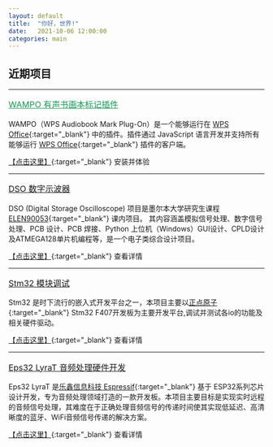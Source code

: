 ```yaml
---
layout: default
title:  "你好，世界!"
date:   2021-10-06 12:00:00
categories: main
---
```



<style type="text/css">
.uh3{

	color:#159957; 
    margin-top: 2rem;
    margin-bottom: 1rem;
    font-weight: normal;
    display: block;
    font-size: 1.17em;
    margin-block-start: 1em;
    margin-block-end: 1em;
    margin-inline-start: 0px;
    margin-inline-end: 0px;
}

</style>



## 近期项目

-----

<a href='/WAMPO/' target="_blank" class="uh3">WAMPO 有声书画本标记插件</a>

WAMPO（WPS Audiobook Mark Plug-On）是一个能够运行在 [WPS Office](https://www.wps.cn/){:target="_blank"} 中的插件。插件通过 JavaScript 语言开发并支持所有能够运行 [WPS Office](https://www.wps.cn/){:target="_blank"}  插件的客户端。

[【点击这里】](/WAMPO/){:target="_blank"}  安装并体验

-----

<a href='' target="_blank" class="uh3"> DSO 数字示波器</a>

DSO (Digital Storage Oscilloscope) 项目是墨尔本大学研究生课程 [ELEN90053](https://handbook.unimelb.edu.au/2021/subjects/elen90053){:target="_blank"}  课内项目。 其内容涵盖模拟信号处理、数字信号处理、PCB 设计、PCB 焊接、Python 上位机（Windows）GUI设计、CPLD设计及ATMEGA128单片机编程等，是一个电子类综合设计项目。

[【点击这里】](){:target="_blank"}  查看详情

---

<a href='' target="_blank" class="uh3"> Stm32 模块调试 </a>

Stm32 是时下流行的嵌入式开发平台之一，本项目主要以[正点原子](http://www.alientek.com/){:target="_blank"} Stm32 F407开发板为主要开发平台,调试并测试各io的功能及相关硬件驱动。

[【点击这里】](){:target="_blank"}  查看详情

---

<a href='' target="_blank" class="uh3"> Eps32 LyraT 音频处理硬件开发</a>

Eps32 LyraT 是[乐鑫信息科技 Espressif](https://www.espressif.com/){:target="_blank"}  基于 ESP32系列芯片设计开发，专为音频处理领域打造的一款开发板。本项目主要目标是实现实时远程的音频信号处理，其难度在于正确处理音频信号的传递时间使其实现低延迟、高清晰度的蓝牙、WiFi音频信号传递的解决方案。

[【点击这里】](){:target="_blank"}  查看详情
